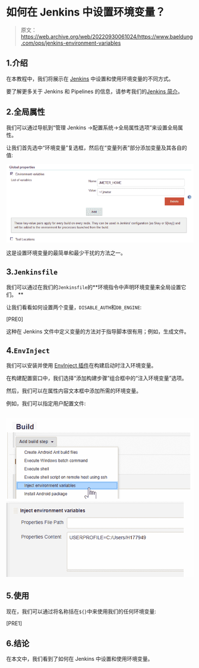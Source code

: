 # 如何在 Jenkins 中设置环境变量？

> 原文：<https://web.archive.org/web/20220930061024/https://www.baeldung.com/ops/jenkins-environment-variables>

## 1.介绍

在本教程中，我们将展示在 [Jenkins](https://web.archive.org/web/20221110183239/https://jenkins.io/) 中设置和使用环境变量的不同方式。

要了解更多关于 Jenkins 和 Pipelines 的信息，请参考我们的[Jenkins 简介](/web/20221110183239/https://www.baeldung.com/jenkins-pipelines)。

## 2.全局属性

我们可以通过导航到“管理 Jenkins ->配置系统->全局属性选项”来设置全局属性。

让我们首先选中“环境变量”复选框，然后在“变量列表”部分添加变量及其各自的值:

[![](img/4fcc350e25485fe0d3efb0cf728d6b78.png)](/web/20221110183239/https://www.baeldung.com/wp-content/uploads/2020/05/Jenkins-environment-variables-global-properties.png)

这是设置环境变量的最简单和最少干扰的方法之一。

## 3.`Jenkinsfile`

我们可以通过在我们的`Jenkinsfile`的**环境指令中声明环境变量来全局设置它们。
**

让我们看看如何设置两个变量，`DISABLE_AUTH`和`DB_ENGINE`:

[PRE0]

这种在 Jenkins 文件中定义变量的方法对于指导脚本很有用；例如，生成文件。

## 4.`EnvInject`

我们可以安装并使用 [EnvInject 插件](https://web.archive.org/web/20221110183239/https://wiki.jenkins-ci.org/display/JENKINS/EnvInject+Plugin)在构建启动时注入环境变量。

在构建配置窗口中，我们选择“添加构建步骤”组合框中的“注入环境变量”选项。

然后，我们可以在属性内容文本框中添加所需的环境变量。

例如，我们可以指定用户配置文件:

## [![](img/1930c7eaecef991e4f32d8a8b8606418.png)](/web/20221110183239/https://www.baeldung.com/wp-content/uploads/2020/05/Inject-Environment-Variables.png)

## 5.使用

现在，我们可以通过将名称括在`${}`中来使用我们的任何环境变量:

[PRE1]

## 6.结论

在本文中，我们看到了如何在 Jenkins 中设置和使用环境变量。